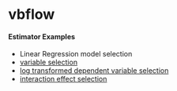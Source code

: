 # vbflow



#### Estimator Examples
- Linear Regression model selection
 - [variable selection](lin-reg_variable-selection.ipynb)
 - [log transformed dependent variable selection](lin-reg_transform-y_interact-X.ipynb)
 - [interaction effect selection](lin-reg_interact-X.ipynb) 

 

   
